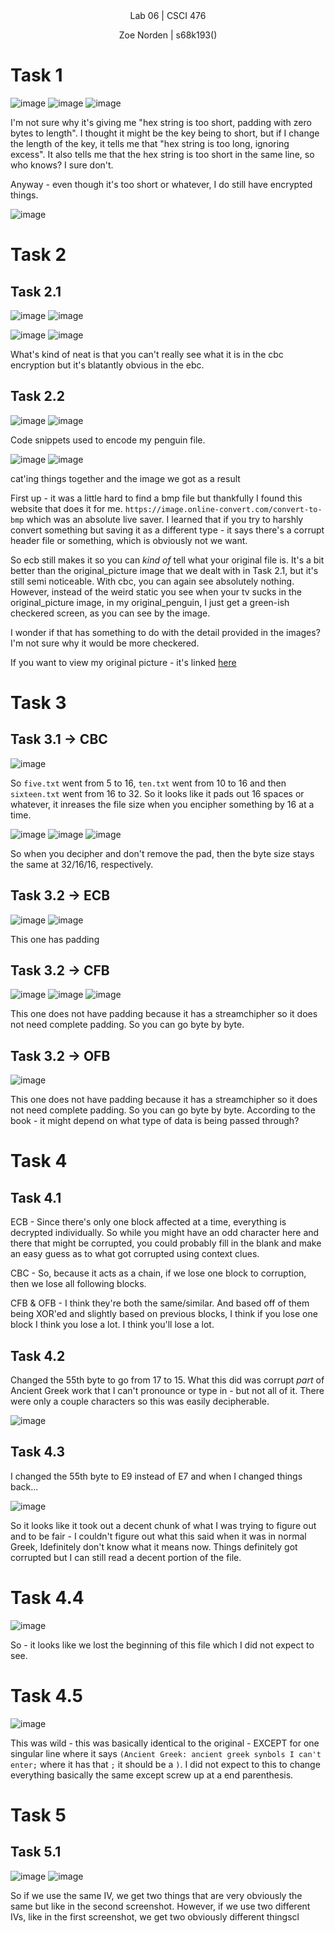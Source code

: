 
<div align="center">Lab 06 | CSCI 476
  
Zoe Norden | s68k193() 
</div>


# Task 1

![image](https://github.com/znorden17/csci-476-594-spring2021-private/blob/main/lab06/screenshots/task1.1.png)
![image](https://github.com/znorden17/csci-476-594-spring2021-private/blob/main/lab06/screenshots/task1.2.png)
![image](https://github.com/znorden17/csci-476-594-spring2021-private/blob/main/lab06/screenshots/task1.3.png)


I'm not sure why it's giving me "hex string is too short, padding with zero bytes to length". I thought it might be the key being to short, but if I change the length of the key, it tells me that "hex string is too long, ignoring excess". It also tells me that the hex string is too short in the same line, so who knows? I sure don't. 

Anyway - even though it's too short or whatever, I do still have encrypted things. 

![image](https://github.com/znorden17/csci-476-594-spring2021-private/blob/main/lab06/screenshots/task1.4.png)


# Task 2

## Task 2.1

![image](https://github.com/znorden17/csci-476-594-spring2021-private/blob/main/lab06/screenshots/task2.1.2.png)
![image](https://github.com/znorden17/csci-476-594-spring2021-private/blob/main/lab06/screenshots/task2.1.3.png)

![image](https://github.com/znorden17/csci-476-594-spring2021-private/blob/main/lab06/screenshots/task2.1.4.png)
![image](https://github.com/znorden17/csci-476-594-spring2021-private/blob/main/lab06/screenshots/task2.1.5.png)

What's kind of neat is that you can't really see what it is in the cbc encryption but it's blatantly obvious in the ebc. 


## Task 2.2

![image](https://github.com/znorden17/csci-476-594-spring2021-private/blob/main/lab06/screenshots/task2.2.1.png)
![image](https://github.com/znorden17/csci-476-594-spring2021-private/blob/main/lab06/screenshots/task2.2.2.png)

Code snippets used to encode my penguin file.

![image](https://github.com/znorden17/csci-476-594-spring2021-private/blob/main/lab06/screenshots/task2.2.3.png)
![image](https://github.com/znorden17/csci-476-594-spring2021-private/blob/main/lab06/screenshots/task2.2.4.png)

cat'ing things together and the image we got as a result

First up - it was a little hard to find a bmp file but thankfully I found this website that does it for me. `https://image.online-convert.com/convert-to-bmp` which was an absolute live saver. I learned that if you try to harshly convert something but saving it as a different type - it says there's a corrupt header file or something, which is obviously not we want. 

So ecb still makes it so you can *kind of* tell what your original file is. It's a bit better than the original_picture image that we dealt with in Task 2.1, but it's still semi noticeable. With cbc, you can again see absolutely nothing. However, instead of the weird static you see when your tv sucks in the original_picture image, in my original_penguin, I just get a green-ish checkered screen, as you can see by the image. 

I wonder if that has something to do with the detail provided in the images? I'm not sure why it would be more checkered. 

If you want to view my original picture - it's linked [here](https://github.com/znorden17/csci-476-594-spring2021-private/blob/main/lab06/ciphertexts/bmp/penguinbmp/original_penguin.bmp)

# Task 3

## Task 3.1 -> CBC

![image](https://github.com/znorden17/csci-476-594-spring2021-private/blob/main/lab06/screenshots/task3.1.1.png)

So `five.txt` went from 5 to 16, `ten.txt` went from 10 to 16 and then `sixteen.txt` went from 16 to 32. So it looks like it pads out 16 spaces or whatever, it inreases the file size when you encipher something by 16 at a time. 

![image](https://github.com/znorden17/csci-476-594-spring2021-private/blob/main/lab06/screenshots/task3.1.2.png)
![image](https://github.com/znorden17/csci-476-594-spring2021-private/blob/main/lab06/screenshots/task3.1.3.png)
![image](https://github.com/znorden17/csci-476-594-spring2021-private/blob/main/lab06/screenshots/task3.1.4.png)

So when you decipher and don't remove the pad, then the byte size stays the same at 32/16/16, respectively. 


## Task 3.2 -> ECB 

![image](https://github.com/znorden17/csci-476-594-spring2021-private/blob/main/lab06/screenshots/task3.1.5.png)
![image](https://github.com/znorden17/csci-476-594-spring2021-private/blob/main/lab06/screenshots/task3.1.6.png)

This one has padding

## Task 3.2 -> CFB


![image](https://github.com/znorden17/csci-476-594-spring2021-private/blob/main/lab06/screenshots/task3.1.7.png)
![image](https://github.com/znorden17/csci-476-594-spring2021-private/blob/main/lab06/screenshots/task3.1.8.png)
![image](https://github.com/znorden17/csci-476-594-spring2021-private/blob/main/lab06/screenshots/task3.1.9.png)

This one does not have padding because it has a streamchipher so it does not need complete padding. So you can go byte by byte. 

## Task 3.2 -> OFB 

![image](https://github.com/znorden17/csci-476-594-spring2021-private/blob/main/lab06/screenshots/task3.1.10.png)

This one does not have padding because it has a streamchipher so it does not need complete padding. So you can go byte by byte. According to the book - it might depend on what type of data is being passed through?


# Task 4

## Task 4.1

ECB - Since there's only one block affected at a time, everything is decrypted individually. So while you might have an odd character here and there that might be corrupted, you could probably fill in the blank and make an easy guess as to what got corrupted using context clues. 

CBC - So, because it acts as a chain, if we lose one block to corruption, then we lose all following blocks.

CFB & OFB - I think they're both the same/similar. And based off of them being XOR'ed and slightly based on previous blocks, I think if you lose one block I think you lose a lot. I think you'll lose a lot. 


## Task 4.2

Changed the 55th byte to go from 17 to 15. What this did was corrupt *part* of Ancient Greek work that I can't pronounce or type in - but not all of it. There were only a couple characters so this was easily decipherable. 

![image](https://github.com/znorden17/csci-476-594-spring2021-private/blob/main/lab06/screenshots/task4.2.png)


## Task 4.3

I changed the 55th byte to E9 instead of E7 and when I changed things back... 


![image](https://github.com/znorden17/csci-476-594-spring2021-private/blob/main/lab06/screenshots/task4.3.png)

So it looks like it took out a decent chunk of what I was trying to figure out and to be fair - I couldn't figure out what this said when it was in normal Greek, Idefinitely don't know what it means now. Things definitely got corrupted but I can still read a decent portion of the file.  

# Task 4.4

![image](https://github.com/znorden17/csci-476-594-spring2021-private/blob/main/lab06/screenshots/task4.4.png)

So - it looks like we lost the beginning of this file which I did not expect to see. 

# Task 4.5

![image](https://github.com/znorden17/csci-476-594-spring2021-private/blob/main/lab06/screenshots/task4.5.png)

This was wild - this was basically identical to the original - EXCEPT for one singular line where it says `(Ancient Greek: ancient greek synbols I can't enter;` where it has that `;` it should be a `)`. I did not expect to this to change everything basically the same except screw up at a end parenthesis.

# Task 5

## Task 5.1


![image](https://github.com/znorden17/csci-476-594-spring2021-private/blob/main/lab06/screenshots/task5.1.1.png)
![image](https://github.com/znorden17/csci-476-594-spring2021-private/blob/main/lab06/screenshots/task5.1.2.png)

So if we use the same IV, we get two things that are very obviously the same but like in the second screenshot. However, if we use two different IVs, like in the first screenshot, we get two obviously different thingscl
